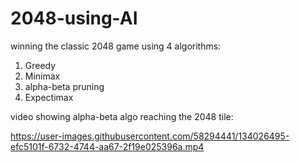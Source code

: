 # 2048-using-AI

winning the classic 2048 game using 4 algorithms:

1. Greedy
2. Minimax
3. alpha-beta pruning
4. Expectimax

video showing alpha-beta algo reaching the 2048 tile:

https://user-images.githubusercontent.com/58294441/134026495-efc5101f-6732-4744-aa67-2f19e025396a.mp4

